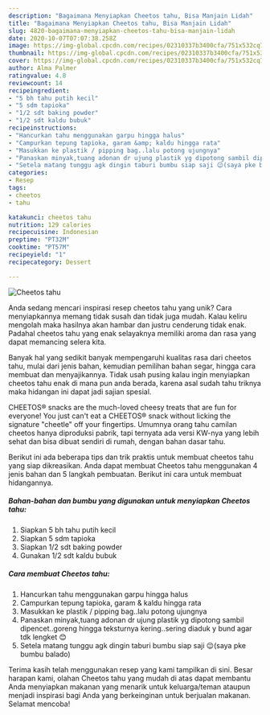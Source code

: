 ```yaml
---
description: "Bagaimana Menyiapkan Cheetos tahu, Bisa Manjain Lidah"
title: "Bagaimana Menyiapkan Cheetos tahu, Bisa Manjain Lidah"
slug: 4820-bagaimana-menyiapkan-cheetos-tahu-bisa-manjain-lidah
date: 2020-10-07T07:07:38.258Z
image: https://img-global.cpcdn.com/recipes/02310337b3400cfa/751x532cq70/cheetos-tahu-foto-resep-utama.jpg
thumbnail: https://img-global.cpcdn.com/recipes/02310337b3400cfa/751x532cq70/cheetos-tahu-foto-resep-utama.jpg
cover: https://img-global.cpcdn.com/recipes/02310337b3400cfa/751x532cq70/cheetos-tahu-foto-resep-utama.jpg
author: Alma Palmer
ratingvalue: 4.8
reviewcount: 14
recipeingredient:
- "5 bh tahu putih kecil"
- "5 sdm tapioka"
- "1/2 sdt baking powder"
- "1/2 sdt kaldu bubuk"
recipeinstructions:
- "Hancurkan tahu menggunakan garpu hingga halus"
- "Campurkan tepung tapioka, garam &amp; kaldu hingga rata"
- "Masukkan ke plastik / pipping bag..lalu potong ujungnya"
- "Panaskan minyak,tuang adonan dr ujung plastik yg dipotong sambil dipencet..goreng hingga teksturnya kering..sering diaduk y bund agar tdk lengket 😊"
- "Setela matang tunggu agk dingin taburi bumbu siap saji 😉(saya pke bumbu balado)"
categories:
- Resep
tags:
- cheetos
- tahu

katakunci: cheetos tahu 
nutrition: 129 calories
recipecuisine: Indonesian
preptime: "PT32M"
cooktime: "PT57M"
recipeyield: "1"
recipecategory: Dessert

---
```



![Cheetos tahu](https://img-global.cpcdn.com/recipes/02310337b3400cfa/751x532cq70/cheetos-tahu-foto-resep-utama.jpg)

Anda sedang mencari inspirasi resep cheetos tahu yang unik? Cara menyiapkannya memang tidak susah dan tidak juga mudah. Kalau keliru mengolah maka hasilnya akan hambar dan justru cenderung tidak enak. Padahal cheetos tahu yang enak selayaknya memiliki aroma dan rasa yang dapat memancing selera kita.

Banyak hal yang sedikit banyak mempengaruhi kualitas rasa dari cheetos tahu, mulai dari jenis bahan, kemudian pemilihan bahan segar, hingga cara membuat dan menyajikannya. Tidak usah pusing kalau ingin menyiapkan cheetos tahu enak di mana pun anda berada, karena asal sudah tahu triknya maka hidangan ini dapat jadi sajian spesial.

CHEETOS® snacks are the much-loved cheesy treats that are fun for everyone! You just can&#39;t eat a CHEETOS® snack without licking the signature &#34;cheetle&#34; off your fingertips. Umumnya orang tahu camilan cheetos hanya diproduksi pabrik, tapi ternyata ada versi KW-nya yang lebih sehat dan bisa dibuat sendiri di rumah, dengan bahan dasar tahu.


Berikut ini ada beberapa tips dan trik praktis untuk membuat cheetos tahu yang siap dikreasikan. Anda dapat membuat Cheetos tahu menggunakan 4 jenis bahan dan 5 langkah pembuatan. Berikut ini cara untuk membuat hidangannya.

<!--inarticleads1-->

##### Bahan-bahan dan bumbu yang digunakan untuk menyiapkan Cheetos tahu:

1. Siapkan 5 bh tahu putih kecil
1. Siapkan 5 sdm tapioka
1. Siapkan 1/2 sdt baking powder
1. Gunakan 1/2 sdt kaldu bubuk




<!--inarticleads2-->

##### Cara membuat Cheetos tahu:

1. Hancurkan tahu menggunakan garpu hingga halus
1. Campurkan tepung tapioka, garam &amp; kaldu hingga rata
1. Masukkan ke plastik / pipping bag..lalu potong ujungnya
1. Panaskan minyak,tuang adonan dr ujung plastik yg dipotong sambil dipencet..goreng hingga teksturnya kering..sering diaduk y bund agar tdk lengket 😊
1. Setela matang tunggu agk dingin taburi bumbu siap saji 😉(saya pke bumbu balado)




Terima kasih telah menggunakan resep yang kami tampilkan di sini. Besar harapan kami, olahan Cheetos tahu yang mudah di atas dapat membantu Anda menyiapkan makanan yang menarik untuk keluarga/teman ataupun menjadi inspirasi bagi Anda yang berkeinginan untuk berjualan makanan. Selamat mencoba!
